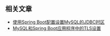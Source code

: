 ## 相关文章

+ [使用Spring Boot配置设置MySQL的JDBC时区](http://tu-yucheng.github.io/springdata/2023/05/18/mysql-jdbc-timezone-spring-boot.html)
+ [MySQL和Spring Boot应用程序中的TLS设置](http://tu-yucheng.github.io/springdata/2023/05/18/spring-boot-mysql-tls.html)